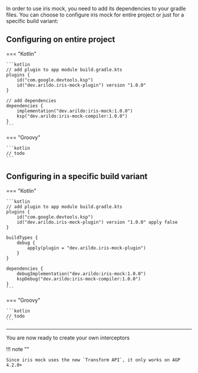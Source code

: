 In order to use iris mock, you need to add its dependencies to your gradle files. 
You can choose to configure iris mock for entire project or just for a specific build variant:

## Configuring on entire project

=== "Kotlin"

    ```kotlin
    // add plugin to app module build.gradle.kts
    plugins {
        id("com.google.devtools.ksp")
        id("dev.arildo.iris-mock-plugin") version "1.0.0"
    }

    // add dependencies
    dependencies {
        implementation("dev.arildo:iris-mock:1.0.0")
        ksp("dev.arildo:iris-mock-compiler:1.0.0")
    }
    ```

=== "Groovy"

    ```kotlin
    // todo
    ```


## Configuring in a specific build variant

=== "Kotlin"

    ```kotlin
    // add plugin to app module build.gradle.kts
    plugins {
        id("com.google.devtools.ksp")
        id("dev.arildo.iris-mock-plugin") version "1.0.0" apply false
    }

    buildTypes {
        debug {
            apply(plugin = "dev.arildo.iris-mock-plugin")
        }
    }

    dependencies {
        debugImplementation("dev.arildo:iris-mock:1.0.0")
        kspDebug("dev.arildo:iris-mock-compiler:1.0.0")
    }
    ```

=== "Groovy"

    ```kotlin
    // todo
    ```

---
You are now ready to create your own interceptors

!!! note ""

    Since iris mock uses the new `Transform API`, it only works on AGP 4.2.0+

